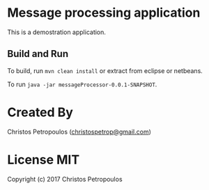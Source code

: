 # Message processing application

This is a demostration application.

## Build and Run

To build, run `mvn clean install` or extract from eclipse or netbeans.

To run  `java -jar messageProcessor-0.0.1-SNAPSHOT`.

# Created By
Christos Petropoulos (christospetrop@gmail.com)

# License MIT
Copyright (c) 2017 Christos Petropoulos 